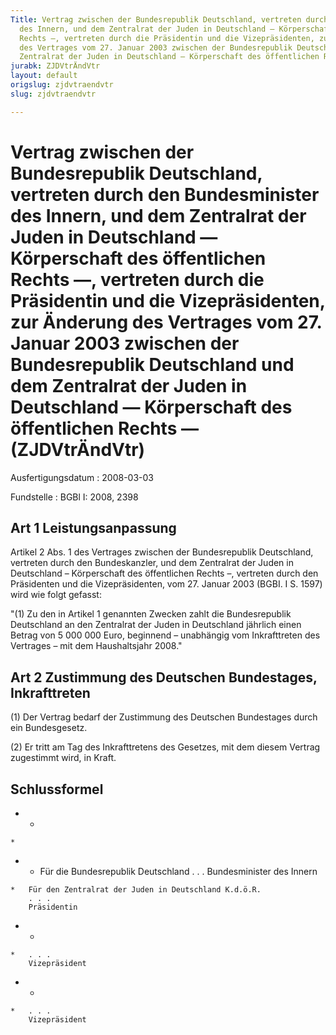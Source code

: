 ```yaml
---
Title: Vertrag zwischen der Bundesrepublik Deutschland, vertreten durch den Bundesminister
  des Innern, und dem Zentralrat der Juden in Deutschland — Körperschaft des öffentlichen
  Rechts —, vertreten durch die Präsidentin und die Vizepräsidenten, zur Änderung
  des Vertrages vom 27. Januar 2003 zwischen der Bundesrepublik Deutschland und dem
  Zentralrat der Juden in Deutschland — Körperschaft des öffentlichen Rechts —
jurabk: ZJDVtrÄndVtr
layout: default
origslug: zjdvtraendvtr
slug: zjdvtraendvtr

---
```


# Vertrag zwischen der Bundesrepublik Deutschland, vertreten durch den Bundesminister des Innern, und dem Zentralrat der Juden in Deutschland — Körperschaft des öffentlichen Rechts —, vertreten durch die Präsidentin und die Vizepräsidenten, zur Änderung des Vertrages vom 27. Januar 2003 zwischen der Bundesrepublik Deutschland und dem Zentralrat der Juden in Deutschland — Körperschaft des öffentlichen Rechts — (ZJDVtrÄndVtr)

Ausfertigungsdatum
:   2008-03-03

Fundstelle
:   BGBl I: 2008, 2398


## Art 1 Leistungsanpassung

Artikel 2 Abs. 1 des Vertrages zwischen der Bundesrepublik
Deutschland, vertreten durch den Bundeskanzler, und dem Zentralrat der
Juden in Deutschland – Körperschaft des öffentlichen Rechts –,
vertreten durch den Präsidenten und die Vizepräsidenten, vom 27.
Januar 2003 (BGBI. I S. 1597) wird wie folgt gefasst:

"(1) Zu den in Artikel 1 genannten Zwecken zahlt die Bundesrepublik
Deutschland an den Zentralrat der Juden in Deutschland jährlich einen
Betrag von 5 000 000 Euro, beginnend – unabhängig vom Inkrafttreten
des Vertrages – mit dem Haushaltsjahr 2008."


## Art 2 Zustimmung des Deutschen Bundestages, Inkrafttreten

(1) Der Vertrag bedarf der Zustimmung des Deutschen Bundestages durch
ein Bundesgesetz.

(2) Er tritt am Tag des Inkrafttretens des Gesetzes, mit dem diesem
Vertrag zugestimmt wird, in Kraft.


## Schlussformel


*    *
    *

*    *   Für die Bundesrepublik Deutschland
        . . .
        Bundesminister des Innern

    *   Für den Zentralrat der Juden in Deutschland K.d.ö.R.
        . . .
        Präsidentin


*    *
    *   . . .
        Vizepräsident


*    *
    *   . . .
        Vizepräsident



